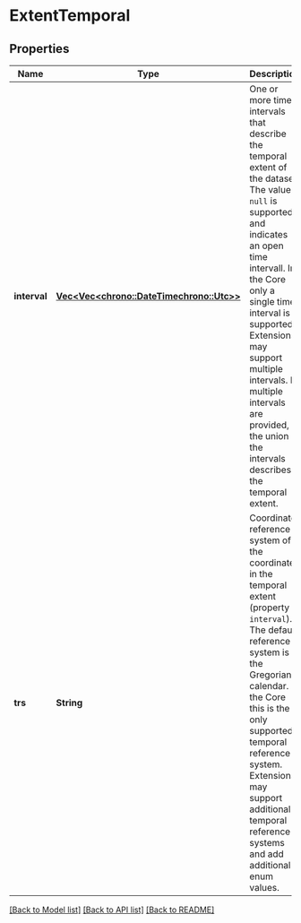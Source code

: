 # ExtentTemporal

## Properties
Name | Type | Description | Notes
------------ | ------------- | ------------- | -------------
**interval** | [**Vec<Vec<chrono::DateTime<chrono::Utc>>>**](array.md) | One or more time intervals that describe the temporal extent of the dataset. The value `null` is supported and indicates an open time intervall. In the Core only a single time interval is supported. Extensions may support multiple intervals. If multiple intervals are provided, the union of the intervals describes the temporal extent. | [optional] [default to None]
**trs** | **String** | Coordinate reference system of the coordinates in the temporal extent (property `interval`). The default reference system is the Gregorian calendar. In the Core this is the only supported temporal reference system. Extensions may support additional temporal reference systems and add additional enum values. | [optional] [default to Some("http://www.opengis.net/def/uom/ISO-8601/0/Gregorian".to_string())]

[[Back to Model list]](../README.md#documentation-for-models) [[Back to API list]](../README.md#documentation-for-api-endpoints) [[Back to README]](../README.md)


